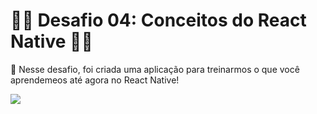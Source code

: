 <h1>🚀🚀 Desafio 04: Conceitos do React Native 🚀🚀</h1>
<p>
🎯 Nesse desafio, foi criada uma aplicação para treinarmos o que você aprendemeos até agora no React Native!
</p>
<img src="https://camo.githubusercontent.com/d25397e9df01fe7882dcc1cbc96bdf052ffd7d0c/68747470733a2f2f73746f726167652e676f6f676c65617069732e636f6d2f676f6c64656e2d77696e642f626f6f7463616d702d676f737461636b2f6865616465722d6465736166696f732e706e67">

